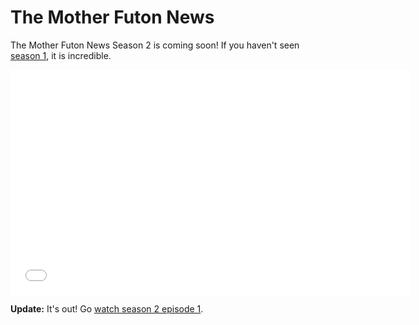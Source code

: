 # The Mother Futon News

The Mother Futon News Season 2 is coming soon! If you haven't seen [season 1](http://motherfuton.com), it is incredible.

<iframe width="640" height="360" src="//www.youtube.com/embed/u1lU-65Yu0U" frameborder="0" allowfullscreen></iframe>

**Update:** It's out! Go [watch season 2 episode 1](https://www.youtube.com/watch?v=JfAF1CKHsX8).
